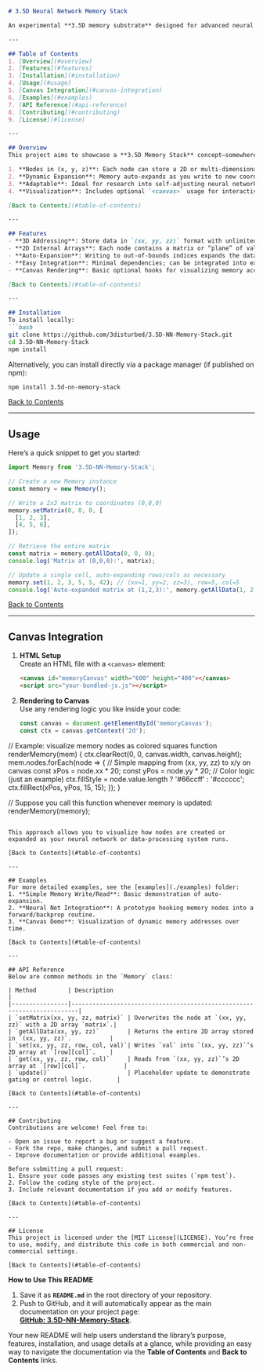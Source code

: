 ```md
# 3.5D Neural Network Memory Stack

An experimental **3.5D memory substrate** designed for advanced neural network architectures. This library provides tools to manage multi-dimensional memory nodes, integrate with an HTML5 `<canvas>` for visualization, and explore how network topologies can self-adapt through a novel approach to memory allocation and retrieval.

---

## Table of Contents
1. [Overview](#overview)
2. [Features](#features)
3. [Installation](#installation)
4. [Usage](#usage)
5. [Canvas Integration](#canvas-integration)
6. [Examples](#examples)
7. [API Reference](#api-reference)
8. [Contributing](#contributing)
9. [License](#license)

---

## Overview
This project aims to showcase a **3.5D Memory Stack** concept—somewhere between 3D and 4D—giving neural networks the flexibility of high-dimensional memory while keeping data structures more accessible than pure 4D systems. Think of it as a stepping stone to fully multi-dimensional memory architectures.

1. **Nodes in (x, y, z)**: Each node can store a 2D or multi-dimensional array (XY plane).
2. **Dynamic Expansion**: Memory auto-expands as you write to new coordinates.
3. **Adaptable**: Ideal for research into self-adjusting neural network topologies.
4. **Visualization**: Includes optional `<canvas>` usage for interactive or graphical representations.

[Back to Contents](#table-of-contents)

---

## Features
- **3D Addressing**: Store data in `(xx, yy, zz)` format with unlimited node creation.
- **2D Internal Arrays**: Each node contains a matrix or “plane” of values.
- **Auto-Expansion**: Writing to out-of-bounds indices expands the data structure seamlessly.
- **Easy Integration**: Minimal dependencies; can be integrated into existing JS codebases.
- **Canvas Rendering**: Basic optional hooks for visualizing memory access patterns on an HTML5 `<canvas>`.

[Back to Contents](#table-of-contents)

---

## Installation
To install locally:
```bash
git clone https://github.com/3disturbed/3.5D-NN-Memory-Stack.git
cd 3.5D-NN-Memory-Stack
npm install
```
Alternatively, you can install directly via a package manager (if published on npm):
```bash
npm install 3.5d-nn-memory-stack
```

[Back to Contents](#table-of-contents)

---

## Usage
Here’s a quick snippet to get you started:

```js
import Memory from '3.5D-NN-Memory-Stack';

// Create a new Memory instance
const memory = new Memory();

// Write a 2x3 matrix to coordinates (0,0,0)
memory.setMatrix(0, 0, 0, [
  [1, 2, 3],
  [4, 5, 6],
]);

// Retrieve the entire matrix
const matrix = memory.getAllData(0, 0, 0);
console.log('Matrix at (0,0,0):', matrix);

// Update a single cell, auto-expanding rows/cols as necessary
memory.set(1, 2, 3, 5, 5, 42); // (xx=1, yy=2, zz=3), row=5, col=5
console.log('Auto-expanded matrix at (1,2,3):', memory.getAllData(1, 2, 3));
```

[Back to Contents](#table-of-contents)

---

## Canvas Integration
1. **HTML Setup**  
   Create an HTML file with a `<canvas>` element:
   ```html
   <canvas id="memoryCanvas" width="600" height="400"></canvas>
   <script src="your-bundled-js.js"></script>
   ```
2. **Rendering to Canvas**  
   Use any rendering logic you like inside your code:
   ```js
   const canvas = document.getElementById('memoryCanvas');
   const ctx = canvas.getContext('2d');

// Example: visualize memory nodes as colored squares
function renderMemory(mem) {
  ctx.clearRect(0, 0, canvas.width, canvas.height);
  mem.nodes.forEach(node => {
    // Simple mapping from (xx, yy, zz) to x/y on canvas
    const xPos = node.xx * 20;
    const yPos = node.yy * 20;
    // Color logic (just an example)
    ctx.fillStyle = node.value.length ? '#66ccff' : '#cccccc';
    ctx.fillRect(xPos, yPos, 15, 15);
  });
}

// Suppose you call this function whenever memory is updated:
renderMemory(memory);
```

This approach allows you to visualize how nodes are created or expanded as your neural network or data-processing system runs.

[Back to Contents](#table-of-contents)

---

## Examples
For more detailed examples, see the [examples](./examples) folder:
1. **Simple Memory Write/Read**: Basic demonstration of auto-expansion.
2. **Neural Net Integration**: A prototype hooking memory nodes into a forward/backprop routine.
3. **Canvas Demo**: Visualization of dynamic memory addresses over time.

[Back to Contents](#table-of-contents)

---

## API Reference
Below are common methods in the `Memory` class:

| Method         | Description                                                            |
|----------------|------------------------------------------------------------------------|
| `setMatrix(xx, yy, zz, matrix)` | Overwrites the node at `(xx, yy, zz)` with a 2D array `matrix`.|
| `getAllData(xx, yy, zz)`        | Returns the entire 2D array stored in `(xx, yy, zz)`.           |
| `set(xx, yy, zz, row, col, val)`| Writes `val` into `(xx, yy, zz)`’s 2D array at `[row][col]`.    |
| `get(xx, yy, zz, row, col)`     | Reads from `(xx, yy, zz)`’s 2D array at `[row][col]`.           |
| `update()`                      | Placeholder update to demonstrate gating or control logic.       |

[Back to Contents](#table-of-contents)

---

## Contributing
Contributions are welcome! Feel free to:

- Open an issue to report a bug or suggest a feature.
- Fork the repo, make changes, and submit a pull request.
- Improve documentation or provide additional examples.

Before submitting a pull request:
1. Ensure your code passes any existing test suites (`npm test`).
2. Follow the coding style of the project.
3. Include relevant documentation if you add or modify features.

[Back to Contents](#table-of-contents)

---

## License
This project is licensed under the [MIT License](LICENSE). You’re free to use, modify, and distribute this code in both commercial and non-commercial settings.

[Back to Contents](#table-of-contents)
```

**How to Use This README**  
1. Save it as **`README.md`** in the root directory of your repository.  
2. Push to GitHub, and it will automatically appear as the main documentation on your project page:  
   **[GitHub: 3.5D-NN-Memory-Stack](https://github.com/3disturbed/3.5D-NN-Memory-Stack)**.  

Your new README will help users understand the library’s purpose, features, installation, and usage details at a glance, while providing an easy way to navigate the documentation via the **Table of Contents** and **Back to Contents** links.
